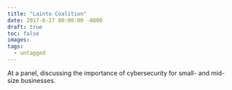 ```yaml
---
title: "Lainto Coalition"
date: 2017-6-27 00:00:00 -0800
draft: true
toc: false
images:
tags:
  - untagged
---
```


At a panel, discussing the importance of cybersecurity for small- and mid-size businesses.